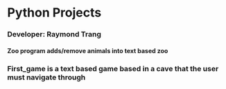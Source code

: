 # Python Projects

### Developer: Raymond Trang

#### Zoo program adds/remove animals into text based zoo
### First_game is a text based game based in a cave that the user must navigate through
